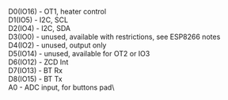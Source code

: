 D0(IO16) - OT1, heater control\
D1(IO5)  -  I2C, SCL\
D2(IO4)  -  I2C, SDA\
D3(IO0)  -  unused, available with restrictions, see ESP8266 notes\
D4(IO2)  -  unused, output only\
D5(IO14) - unused, available for OT2 or IO3\
D6(IO12) - ZCD Int\
D7(IO13) - BT Rx\
D8(IO15) - BT Tx\
A0       - ADC input, for buttons pad\
